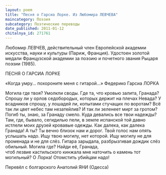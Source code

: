 ```yaml
---
layout: poem
title: "Песня о Гарсиа Лорке. Из Любомира ЛЕВЧЕВА"
maincategory: Поэзия
subcategory: Поэтические переводы
date_published: 2011-01-12
chitalnya_id: 271761
---
```




Любомир ЛЕВЧЕВ, действительный член Европейской академии искусства, науки и культуры  (Париж, Франция). Удостоен  золотой медали Французской академии за поэзию и почетного звания Рыцаря поэзии (1985). 

ПЕСНЯ О ГАРСИА ЛОРКЕ

«Когда умру...
похороните меня с гитарой...»
Федерико Гарсиа ЛОРКА

Могила где твоя? Умолкли своды.
Где та, что кровью залита, Гранада?
Спрошу ли у орлов седобородых,
которых держит на плечах Невада?
У всадников спрошу, у лошадей ли,
копытами стучащих по воротам?
Всё так ли цвет небес там незатейлив?
И так ли зеленеет мирт за гротом?
Погиб ты, знаю, за Гранаду смело.
Куда девались все твои надежды?
Там, где, бывало, сегидилью пели,
в земле испанской той давно истлели
моих друзей кровавые одежды.
Как далека, как далека Гранада!
А ты? Ты вечно близок нам и дорог.
Твой голос нам опять услышать надо.
Ищу твою могилу, нет которой.
Ищу могилу не для променада
и не для слёз. 
Гитара зарыдала,
разбрызгивая дождик слёз обильный.
Могила где? Найди её, Гранада,     
чтоб лезвие кастильского кинжала
мне наточить о камень тот могильный?
О Лорка! Отомстить убийцам надо!

Перевёл с болгарского Анатолий ЯНИ (Одесса)






